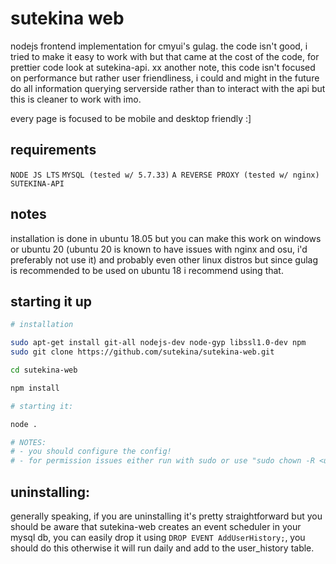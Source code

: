 # sutekina web
nodejs frontend implementation for cmyui's gulag.
the code isn't good, i tried to make it easy to work with but that came at the cost of the code, for prettier code look at sutekina-api. xx
another note, this code isn't focused on performance but rather user friendliness, i could and might in the future do all information querying serverside rather than to interact with the api but this is cleaner to work with imo.

every page is focused to be mobile and desktop friendly :]

## requirements
`NODE JS LTS`
`MYSQL (tested w/ 5.7.33)`
`A REVERSE PROXY (tested w/ nginx)`
`SUTEKINA-API`

## notes
installation is done in ubuntu 18.05 but you can make this work on windows or ubuntu 20 (ubuntu 20 is known to have issues with nginx and osu, i'd preferably not use it) and probably even other linux distros but since gulag is recommended to be used on ubuntu 18 i recommend using that.

## starting it up

```bash
# installation

sudo apt-get install git-all nodejs-dev node-gyp libssl1.0-dev npm
sudo git clone https://github.com/sutekina/sutekina-web.git

cd sutekina-web

npm install

# starting it:

node .

# NOTES:
# - you should configure the config!
# - for permission issues either run with sudo or use "sudo chown -R <user> .", preferably do the latter.
```

## uninstalling:

generally speaking, if you are uninstalling it's pretty straightforward but you should be aware that sutekina-web creates an event scheduler in your mysql db, you can easily drop it using `DROP EVENT AddUserHistory;`, you should do this otherwise it will run daily and add to the user_history table.
